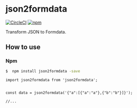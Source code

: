 # json2formdata

[![CircleCI](https://travis-ci.org/JackPu/json2formdata.svg?branch=master)](https://circleci.com/gh/JackPu/json2formdata)
[![npm](https://img.shields.io/npm/v/json2formdata.svg?maxAge=2592000)]()


Transform JSON to Formdata.


## How to use

### Npm

``` bash
$  npm install json2formdata -save
```


``` es6
import json2formdata from 'json2formdata';


const data = json2formdata('{"a":[{"a":"a"},{"b":"b"}]}');

//...
```
